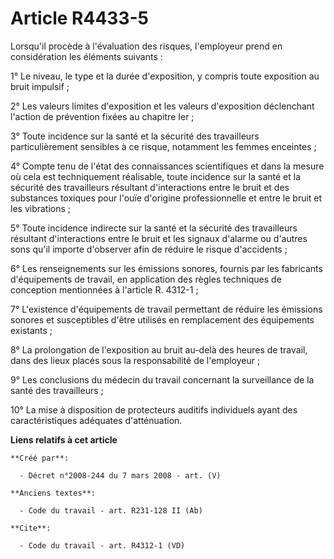 # Article R4433-5

Lorsqu'il procède à l'évaluation des risques, l'employeur prend en considération les éléments suivants : 

1° Le niveau, le type et la durée d'exposition, y compris toute exposition au bruit impulsif ; 

2° Les valeurs limites d'exposition et les valeurs d'exposition déclenchant l'action de prévention fixées au chapitre Ier ; 

3° Toute incidence sur la santé et la sécurité des travailleurs particulièrement sensibles à ce risque, notamment les femmes
enceintes ; 

4° Compte tenu de l'état des connaissances scientifiques et dans la mesure où cela est techniquement réalisable, toute
incidence sur la santé et la sécurité des travailleurs résultant d'interactions entre le bruit et des substances toxiques
pour l'ouïe d'origine professionnelle et entre le bruit et les vibrations ; 

5° Toute incidence indirecte sur la santé et la sécurité des travailleurs résultant d'interactions entre le bruit et les
signaux d'alarme ou d'autres sons qu'il importe d'observer afin de réduire le risque d'accidents ; 

6° Les renseignements sur les émissions sonores, fournis par les fabricants d'équipements de travail, en application des
règles techniques de conception mentionnées à l'article R. 4312-1 ; 

7° L'existence d'équipements de travail permettant de réduire les émissions sonores et susceptibles d'être utilisés en
remplacement des équipements existants ; 

8° La prolongation de l'exposition au bruit au-delà des heures de travail, dans des lieux placés sous la responsabilité de
l'employeur ; 

9° Les conclusions du médecin du travail concernant la surveillance de la santé des travailleurs ; 

10° La mise à disposition de protecteurs auditifs individuels ayant des caractéristiques adéquates d'atténuation.

**Liens relatifs à cet article**

	**Créé par**:

	  - Décret n°2008-244 du 7 mars 2008 - art. (V)

	**Anciens textes**:

	  - Code du travail - art. R231-128 II (Ab)

	**Cite**:

	  - Code du travail - art. R4312-1 (VD)
